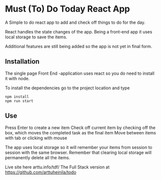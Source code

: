 # Must (To) Do Today React App

A Simple to do react app to add and check off things to do for the day.

React handles the state changes of the app. Being a front-end app it uses local storage to save the items.

Additional features are still being added so the app is not yet in final form.

## Installation ##

The single page Front End -application uses react so you do need to install it with node. 

To install the dependencies go to the project location and type

	npm install
	npm run start

## Use ##

Press Enter to create a new item
Check off current item by checking off the box, which moves the completed task as the final item
Move between items with tab or clicking with mouse

The app uses local storage so it will remember your items from session to session with the same browser. Remember that clearing local storage will permanently delete all the items. 

Live site here arttu.info/tdf/
The Full Stack version at https://github.com/arttuheinila/todo
